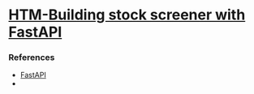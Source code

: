 # [HTM-Building stock screener with FastAPI](filepath)
### References
- [FastAPI](https://fastapi.tiangolo.com/)
- 